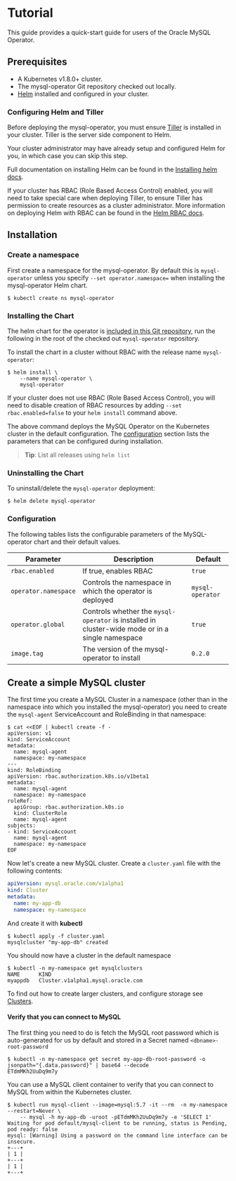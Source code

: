 # Tutorial

This guide provides a quick-start guide for users of the Oracle MySQL Operator.

## Prerequisites

* A Kubernetes v1.8.0+ cluster.
* The mysql-operator Git repository checked out locally.
* [Helm](https://github.com/kubernetes/helm) installed and configured in your cluster.

### Configuring Helm and Tiller

Before deploying the mysql-operator, you must ensure [Tiller](https://github.com/kubernetes/helm)
is installed in your cluster. Tiller is the server side component to Helm.

Your cluster administrator may have already setup and configured Helm for you,
in which case you can skip this step.

Full documentation on installing Helm can be found in the [Installing helm docs](https://github.com/kubernetes/helm/blob/master/docs/install.md).

If your cluster has RBAC (Role Based Access Control) enabled, you will need to
take special care when deploying Tiller, to ensure Tiller has permission to
create resources as a cluster administrator. More information on deploying Helm
with RBAC can be found in the [Helm RBAC docs](https://github.com/kubernetes/helm/blob/master/docs/rbac.md).

## Installation

### Create a namespace

First create a namespace for the mysql-operator. By default this is
`mysql-operator` unless you specify `--set operator.namespace=` when installing
the mysql-operator Helm chart.

```console
$ kubectl create ns mysql-operator
```

### Installing the Chart

The helm chart for the operator is [included in this Git repository](../mysql-operator),
run the following in the root of the checked out `mysql-operator` repository.

To install the chart in a cluster without RBAC with the release name `mysql-operator`:

```console
$ helm install \
    --name mysql-operator \
    mysql-operator
```

If your cluster does not use RBAC (Role Based Access Control), you will need to
disable creation of RBAC resources by adding `--set rbac.enabled=false` to your
`helm install` command above.

The above command deploys the MySQL Operator on the Kubernetes cluster in the
default configuration. The [configuration](#configuration) section lists the
parameters that can be configured during installation.

> **Tip**: List all releases using `helm list`

### Uninstalling the Chart

To uninstall/delete the `mysql-operator` deployment:

```console
$ helm delete mysql-operator
```

### Configuration

The following tables lists the configurable parameters of the MySQL-operator
chart and their default values.

Parameter | Description | Default
--------- | ----------- | -------
`rbac.enabled` | If true, enables RBAC | `true`
`operator.namespace` | Controls the namespace in which the operator is deployed | `mysql-operator`
`operator.global` | Controls whether the `mysql-operator` is installed in cluster-wide mode or in a single namespace | `true`
`image.tag` | The version of the mysql-operator to install | `0.2.0`

## Create a simple MySQL cluster

The first time you create a MySQL Cluster in a namespace (other than in the
namespace into which you installed the mysql-operator) you need to create the
`mysql-agent` ServiceAccount and RoleBinding in that namespace:

```console
$ cat <<EOF | kubectl create -f -
apiVersion: v1
kind: ServiceAccount
metadata:
  name: mysql-agent
  namespace: my-namespace
---
kind: RoleBinding
apiVersion: rbac.authorization.k8s.io/v1beta1
metadata:
  name: mysql-agent
  namespace: my-namespace
roleRef:
  apiGroup: rbac.authorization.k8s.io
  kind: ClusterRole
  name: mysql-agent
subjects:
- kind: ServiceAccount
  name: mysql-agent
  namespace: my-namespace
EOF
```

Now let's create a new MySQL cluster. Create a `cluster.yaml` file with the following contents:

```yaml
apiVersion: mysql.oracle.com/v1alpha1
kind: Cluster
metadata:
  name: my-app-db
  namespace: my-namespace
```

And create it with **kubectl**

```console
$ kubectl apply -f cluster.yaml
mysqlcluster "my-app-db" created
```

You should now have a cluster in the default namespace

```console
$ kubectl -n my-namespace get mysqlclusters
NAME      KIND
myappdb   Cluster.v1alpha1.mysql.oracle.com
```

To find out how to create larger clusters, and configure storage see [Clusters](user/clusters.md#clusters).

#### Verify that you can connect to MySQL

The first thing you need to do is fetch the MySQL root password which is
auto-generated for us by default and stored in a Secret named `<dbname>-root-password`

```console
$ kubectl -n my-namespace get secret my-app-db-root-password -o jsonpath="{.data.password}" | base64 --decode
ETdmMKh2UuDq9m7y
```

You can use a MySQL client container to verify that you can connect to MySQL
from within the Kubernetes cluster.

```console
$ kubectl run mysql-client --image=mysql:5.7 -it --rm  -n my-namespace --restart=Never \
    -- mysql -h my-app-db -uroot -pETdmMKh2UuDq9m7y -e 'SELECT 1'
Waiting for pod default/mysql-client to be running, status is Pending, pod ready: false
mysql: [Warning] Using a password on the command line interface can be insecure.
+---+
| 1 |
+---+
| 1 |
+---+
```
